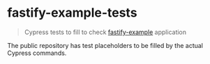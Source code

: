 # fastify-example-tests

> Cypress tests to fill to check [fastify-example](https://github.com/bahmutov/fastify-example) application

The public repository has test placeholders to be filled by the actual Cypress commands.
